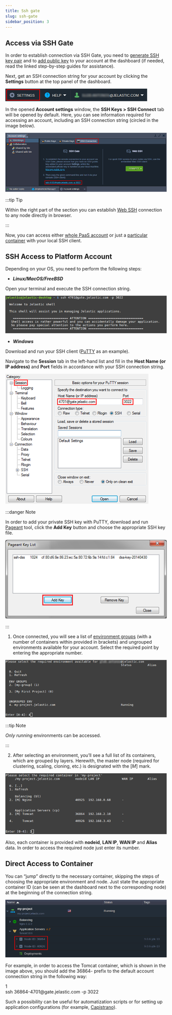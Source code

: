 ```yaml
---
title: Ssh gate
slug: ssh-gate
sidebar_position: 3
---
```


## Access via SSH Gate

In order to establish connection via SSH Gate, you need to [generate SSH key pair](/docs/Deployment%20Tools/SSH/Generate%20SSH%20Key) and to [add public key](/docs/Deployment%20Tools/SSH/Add%20SSH%20Key) to your account at the dashboard (if needed, read the linked step-by-step guides for assistance).

Next, get an SSH connection string for your account by clicking the **Settings** button at the top panel of the dashboard.

<div style={{
    display:'flex',
    justifyContent: 'center',
    margin: '0 0 1rem 0'
}}>

![Locale Dropdown](./img/SSHGate/01-account-settings.png)

</div>

In the opened **Account settings** window, the **SSH Keys > SSH Connect** tab will be opened by default. Here, you can see information required for accessing an account, including an SSH connection string (circled in the image below).

<div style={{
    display:'flex',
    justifyContent: 'center',
    margin: '0 0 1rem 0'
}}>

![Locale Dropdown](./img/SSHGate/02-ssh-connect-info.png)

</div>

:::tip Tip

Within the right part of the section you can establish [Web SSH](/docs/Deployment%20Tools/SSH/SSH%20Access/Web%20SSH) connection to any node directly in browser.

:::

Now, you can access either [whole PaaS account](/docs/Deployment%20Tools/SSH/SSH%20Access/SSH%20Gate#ssh-access-to-platform-account) or just a [particular container](/docs/Deployment%20Tools/SSH/SSH%20Access/SSH%20Gate#direct-access-to-container) with your local SSH client.

## SSH Access to Platform Account

Depending on your OS, you need to perform the following steps:

- **_Linux/MacOS/FreeBSD_**

Open your terminal and execute the SSH connection string.

<div style={{
    display:'flex',
    justifyContent: 'center',
    margin: '0 0 1rem 0'
}}>

![Locale Dropdown](./img/SSHGate/03-ssh-access-terminal.png)

</div>

- **_Windows_**

Download and run your SSH client ([PuTTY](https://www.chiark.greenend.org.uk/~sgtatham/putty/latest.html) as an example).

Navigate to the **Session** tab in the left-hand list and fill in the **Host Name (or IP address)** and **Port** fields in accordance with your SSH connection string.

<div style={{
    display:'flex',
    justifyContent: 'center',
    margin: '0 0 1rem 0'
}}>

![Locale Dropdown](./img/SSHGate/04-ssh-access-putty.png)

</div>

:::danger Note

In order to add your private SSH key with PuTTY, download and run [Pageant](https://www.chiark.greenend.org.uk/~sgtatham/putty/latest.html) tool, click the **Add Key** button and choose the appropriate SSH key file.

<div style={{
    display:'flex',
    justifyContent: 'center',
    margin: '0 0 1rem 0'
}}>

![Locale Dropdown](./img/SSHGate/05-add-private-key-pageant.png)

</div>

:::

1. Once connected, you will see a list of [environment groups](/docs/EnvironmentManagement/Environment%20Groups/Overview) (with a number of containers within provided in brackets) and ungrouped environments available for your account. Select the required point by entering the appropriate number.

<div style={{
    display:'flex',
    justifyContent: 'center',
    margin: '0 0 1rem 0'
}}>

![Locale Dropdown](./img/SSHGate/06-cloud-account-ssh-.png)

</div>

:::tip Note

_Only running_ environments can be accessed.

:::

2. After selecting an environment, you’ll see a full list of its containers, which are grouped by layers. Herewith, the master node (required for clustering, scaling, cloning, etc.) is designated with the [*M*] mark.

<div style={{
    display:'flex',
    justifyContent: 'center',
    margin: '0 0 1rem 0'
}}>

![Locale Dropdown](./img/SSHGate/07-cloud-environment-ssh.png)

</div>

Also, each container is provided with **nodeid**, **LAN IP**, **WAN IP** and **Alias** data. In order to access the required node just enter its number.

## Direct Access to Container

You can “jump” directly to the necessary container, skipping the steps of choosing the appropriate environment and node. Just state the appropriate container ID (can be seen at the dashboard next to the corresponding node) at the beginning of the connection string.

<div style={{
    display:'flex',
    justifyContent: 'center',
    margin: '0 0 1rem 0'
}}>

![Locale Dropdown](./img/SSHGate/08-node-id.png)

</div>

For example, in order to access the Tomcat container, which is shown in the image above, you should add the 36864- prefix to the default account connection string in the following way:

<div style={{
    width: '100%',
    border: '1px solid #eee',
    borderRadius: '7px',
    boxShadow: 'rgba(0, 0, 0, 0.16) 0px 1px 4px',
    overflow: 'hidden',
    margin: '0 0 1rem 0',
}}>
        <div style={{
            display: "flex",
        }}>
        <div style={{ width: '5%', background: 'red',
        padding: '10px 20px 5px 20px', color: 'white' }}>
          1
        </div>
        <div style={{
            padding: '10px 20px 5px 20px',
        }}>
           ssh 36864-4701@gate.jelastic.com -p 3022
        </div>
    </div>
</div>

Such a possibility can be useful for automatization scripts or for setting up application configurations (for example, [Capistrano](/docs/Deployment%20Tools/SSH/Capistrano)).
